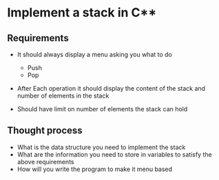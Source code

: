 # Implement a stack in C**

## Requirements

* It should always display a menu asking you what to do
     * Push 
     * Pop
* After Each operation it should display the content of the 
   stack and number of elements in the stack

 * Should have limit on number of elements the stack can hold 


## Thought process
* What is the data structure you need to implement the stack
* What are the information you need to store in variables to
   satisfy the above requirements
* How will you write the program to make it menu based

